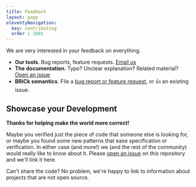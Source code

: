 ```yaml
---
title: Feedback
layout: page
eleventyNavigation:
  key: contributing
  order : 1001
---
```


We are very interested in your feedback on everything.

- **Our tools**. Bug reports, feature requests. [Email us](mailto:contact@bluerock.io)
- **The documentation**. Typo? Unclear explanation? Related material? [Open an issue](https://github.com/bluerock-io/auto-docs/issues)
- **BRiCk semantics**. File a [bug report or feature request](https://github.com/bluerock-io/BRiCk/issues), or 👍 an existing issue.

## Showcase your Development

**Thanks for helping make the world more correct!**

Maybe you verified just the piece of code that someone else is looking for, or maybe you found some new patterns that ease specification or verification.
In either case (and more!) we (and the rest of the community) would really like to know about it.
Please [open an issue](https://github.com/bluerock-io/auto-docs/issues) on this repository and we'll link it here.

Can't share the code? No problem, we're happy to link to information about projects that are not open source.
